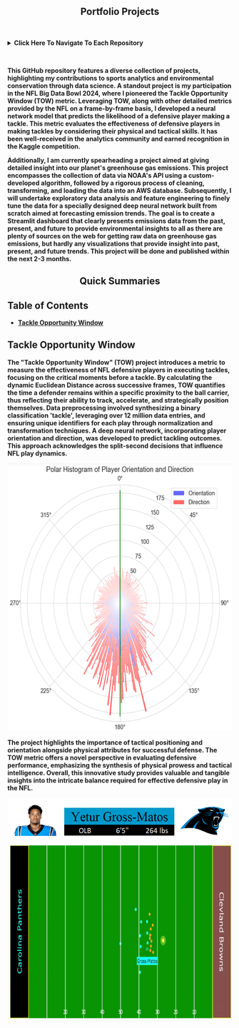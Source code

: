 <div align="center">
  <h2><b>Portfolio Projects<b></h2>
</div>

&nbsp;

<details>
  <summary><b>Click Here To Navigate To Each Repository<b></summary>

  - [Tackle Opportunity Window](https://github.com/TaberNater96/Portfolio-Projects/tree/main/NFL%20Big%20Data%20Bowl%202024)
</details>

&nbsp;

This GitHub repository features a diverse collection of projects, highlighting my contributions to sports analytics and environmental conservation through data science. A standout project is my participation in the NFL Big Data Bowl 2024, where I pioneered the Tackle Opportunity Window (TOW) metric. Leveraging TOW, along with other detailed metrics provided by the NFL on a frame-by-frame basis, I developed a neural network model that predicts the likelihood of a defensive player making a tackle. This metric evaluates the effectiveness of defensive players in making tackles by considering their physical and tactical skills. It has been well-received in the analytics community and earned recognition in the Kaggle competition.

Additionally, I am currently spearheading a project aimed at giving detailed insight into our planet's greenhouse gas emissions. This project encompasses the collection of data via NOAA's API using a custom-developed algorithm, followed by a rigorous process of cleaning, transforming, and loading the data into an AWS database. Subsequently, I will undertake exploratory data analysis and feature engineering to finely tune the data for a specially designed deep neural network built from scratch aimed at forecasting emission trends. The goal is to create a Streamlit dashboard that clearly presents emissions data from the past, present, and future to provide environmental insights to all as there are plenty of sources on the web for getting raw data on greenhouse gas emissions, but hardly any visualizations that provide insight into past, present, and future trends. This project will be done and published within the next 2-3 months. 

<div align="center">
  <h2>Quick Summaries</h2>
</div>

## Table of Contents
- [Tackle Opportunity Window](#tackle-opportunity-window)

<div id="tackle-opportunity-window">
  <h2>Tackle Opportunity Window</h2>
</div>

The "Tackle Opportunity Window" (TOW) project introduces a metric to measure the effectiveness of NFL defensive players in executing tackles, focusing on the critical moments before a tackle. By calculating the dynamic Euclidean Distance across successive frames, TOW quantifies the time a defender remains within a specific proximity to the ball carrier, thus reflecting their ability to track, accelerate, and strategically position themselves. Data preprocessing involved synthesizing a binary classification 'tackle', leveraging over 12 million data entries, and ensuring unique identifiers for each play through normalization and transformation techniques. A deep neural network, incorporating player orientation and direction, was developed to predict tackling outcomes. This approach acknowledges the split-second decisions that influence NFL play dynamics. 

<div align="center">
<img src="https://github.com/TaberNater96/Portfolio-Projects/blob/main/NFL%20Big%20Data%20Bowl%202024/Images/Polar%20Histogram.png?raw=true" width="600" height="600">
</div>

The project highlights the importance of tactical positioning and orientation alongside physical attributes for successful defense. The TOW metric offers a novel perspective in evaluating defensive performance, emphasizing the synthesis of physical prowess and tactical intelligence. Overall, this innovative study provides valuable and tangible insights into the intricate balance required for effective defensive play in the NFL.

<div align="center">
<img src="https://github.com/TaberNater96/Portfolio-Projects/blob/main/NFL%20Big%20Data%20Bowl%202024/Images/Players/Gross-Matos.png?raw=true" width="600" height="100">
</div>

<div align="center">
<img src="https://github.com/TaberNater96/Portfolio-Projects/blob/main/NFL%20Big%20Data%20Bowl%202024/Images/Angle%20of%20Pursuit.gif?raw=true" width="800" height="400">
</div>

